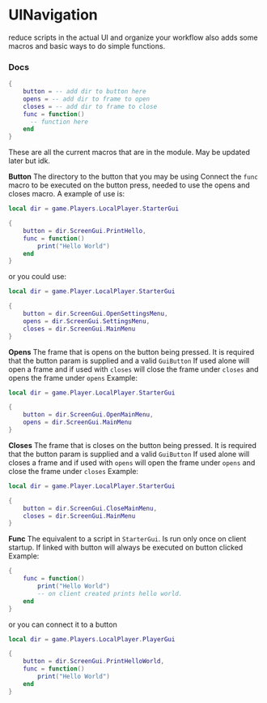 # UINavigation

reduce scripts in the actual UI and organize your workflow also adds some macros and basic ways to do simple functions.

### Docs
```lua
{
    button = -- add dir to button here
    opens = -- add dir to frame to open
    closes = -- add dir to frame to close
    func = function()
      -- function here
    end
}
```
These are all the current macros that are in the module. May be updated later but idk.

**Button**
The directory to the button that you may be using
Connect the `func` macro to be executed on the button press,
needed to use the opens and closes macro. A example of use is:
```lua
local dir = game.Players.LocalPlayer.StarterGui

{
    button = dir.ScreenGui.PrintHello,
    func = function()
        print("Hello World")
    end
}
```
or you could use:
```lua
local dir = game.Player.LocalPlayer.StarterGui

{
    button = dir.ScreenGui.OpenSettingsMenu,
    opens = dir.ScreenGui.SettingsMenu,
    closes = dir.ScreenGui.MainMenu
}
```

**Opens**
The frame that is opens on the button being pressed. It is required that the button param is supplied and a valid `GuiButton`
If used alone will open a frame and if used with `closes` will close the frame under `closes` and opens the frame under `opens`
Example:
```lua
local dir = game.Player.LocalPlayer.StarterGui

{
    button = dir.ScreenGui.OpenMainMenu,
    opens = dir.ScreenGui.MainMenu
}
```

**Closes**
The frame that is closes on the button being pressed. It is required that the button param is supplied and a valid `GuiButton`
If used alone will closes a frame and if used with `opens` will open the frame under `opens` and close the frame under `closes`
Example:

```lua
local dir = game.Player.LocalPlayer.StarterGui

{
    button = dir.ScreenGui.CloseMainMenu,
    closes = dir.ScreenGui.MainMenu
}
```
**Func**
The equivalent to a script in `StarterGui`.
Is run only once on client startup.
If linked with button will always be executed on button clicked
Example:
```lua
{
    func = function()
        print("Hello World")
        -- on client created prints hello world. 
    end
}
```
or you can connect it to a button
```lua
local dir = game.Players.LocalPlayer.PlayerGui

{
    button = dir.ScreenGui.PrintHelloWorld,
    func = function()
        print("Hello World")
    end
}
```
